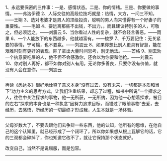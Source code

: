 1、永远要保密的三件事：一是、感情状态。二是、你的情绪。三是、你要做的事情。——弗洛伊德
2、人际交往的高段位技巧就是：热情，大方，一问三不知。——王朔
3、选对老婆才是男人的顶级投资，聪明的男人向来懂得有一个好妻子的重要性。——毛姆
4、要远离那些不出钱，不出力，，而且建议特别多的人，可敬之，但必须远之。——刘震云
5、当你看过人性的复杂，就不会轻言善恶。——雨果
6、一个人能放下的东西越多，他就越富有。——梭罗
7、千万要记住：无关紧要的事情，宁可输，也不要赢。——刘震云
8、如果你想比别人更具有智慧，能在艰难时刻有更好的表现，除了拿出大量时间思考，别无他法。——芒格
9、别去劝一个执意要吃屎的人，他不但不会感激你，还会以为你要和他抢。——刘震云
10、你对别人再好，都不如你对别人有用。无论你多善良，只要你没有价值，就没有人会在意你。——刘震云

---

再读《悉达多》很好地诠释了意义本身“没有过去，没有未来，一切都是本质和当下”功力主义的思考方式，让我们注重结果，却忘了过程，如书中所说“一个探求之人，往往中关注探求的事物，他一无所获，一无所纳，因为他一心想着探求，被目的左右”探求的本身也是一种执念“因努力追求目标，而错过了眼前事物”去爱，去经历，去感悟，所经历的一切最终才形成我，人生本就是一场体验。

---

父母岁数大了，不要去跟他们去争辩一些东西，他的认知，他所有的思维，在他自己的这个认知里，就已经形成了一个闭环了，所以你如果想从根上瓦解它的话，它的三观都会碎掉了，你也知道它改不了，就让它保持那个状态就好。

改变自己，当然不是说屈服，而是包容。

---